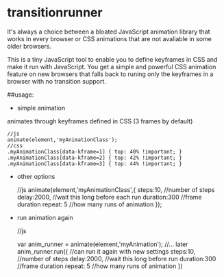 transitionrunner
================

It's always a choice between a bloated JavaScript animation library that works in every browser or CSS animations that are not avaliable in some older browsers.

This is a tiny JavaScript tool to enable you to define keyframes in CSS and make it run with JavaScript. You get a simple and powerful CSS animation feature on new browsers that falls back to runing only the keyframes in a browser with no transition support.

##usage:

 - simple animation

animates through keyframes defined in CSS
(3 frames by default)

	//js
	animate(element,'myAnimationClass');
	//css
	.myAnimationClass[data-kframe=1] { top: 40% !important; }
	.myAnimationClass[data-kframe=2] { top: 42% !important; }
	.myAnimationClass[data-kframe=3] { top: 44% !important; }

 - other options


	//js
	animate(element,'myAnimationClass',{
		steps:10, //number of steps
		delay:2000, //wait this long before each run 
		duration:300 //frame duration 
		repeat: 5 //how many runs of animation
		});

 - run animation again

	//js

	var anim_runner = animate(element,'myAnimation');
	//... later
	anim_runner.run({ //can run it again with new settings
		steps:10, //number of steps
		delay:2000, //wait this long before run
		duration:300 //frame duration 
		repeat: 5 //how many runs of animation
		})
